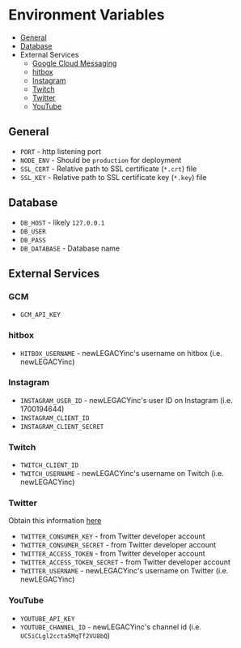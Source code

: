# Environment Variables

  - [General](#general)
  - [Database](#database)
  - External Services
    - [Google Cloud Messaging](#gcm)
    - [hitbox](#hitbox)
    - [Instagram](#instagram)
    - [Twitch](#twitch)
    - [Twitter](#twitter)
    - [YouTube](#youtube)

## General

  - `PORT` - http listening port
  - `NODE_ENV` - Should be `production` for deployment
  - `SSL_CERT` - Relative path to SSL certificate (`*.crt`) file
  - `SSL_KEY` - Relative path to SSL certificate key (`*.key`) file

## Database

  - `DB_HOST` - likely `127.0.0.1`
  - `DB_USER`
  - `DB_PASS`
  - `DB_DATABASE` - Database name

## External Services

### GCM

  - `GCM_API_KEY`

### hitbox

  - `HITBOX_USERNAME` - newLEGACYinc's username on hitbox (i.e. newLEGACYinc)

### Instagram

  - `INSTAGRAM_USER_ID` - newLEGACYinc's user ID on Instagram (i.e. 1700194644)
  - `INSTAGRAM_CLIENT_ID`
  - `INSTAGRAM_CLIENT_SECRET`

### Twitch

  - `TWITCH_CLIENT_ID`
  - `TWITCH_USERNAME` - newLEGACYinc's username on Twitch (i.e. newLEGACYinc)

### Twitter

Obtain this information [here](https://apps.twitter.com/)

  - `TWITTER_CONSUMER_KEY` - from Twitter developer account
  - `TWITTER_CONSUMER_SECRET` - from Twitter developer account
  - `TWITTER_ACCESS_TOKEN` - from Twitter developer account
  - `TWITTER_ACCESS_TOKEN_SECRET` - from Twitter developer account
  - `TWITTER_USERNAME` - newLEGACYinc's username on Twitter (i.e. newLEGACYinc)

### YouTube

  - `YOUTUBE_API_KEY`
  - `YOUTUBE_CHANNEL_ID` - newLEGACYinc's channel id (i.e. `UC5iCLgl2ccta5MqTf2VU8bQ`)
